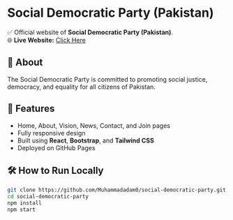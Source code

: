 # Social Democratic Party (Pakistan)

✅ Official website of **Social Democratic Party (Pakistan)**.  
🌐 **Live Website:** [Click Here](https://Muhammadadam0.github.io/social-democratic-party)

## 📌 About
The Social Democratic Party is committed to promoting social justice, democracy, and equality for all citizens of Pakistan.

## 🚀 Features
- Home, About, Vision, News, Contact, and Join pages
- Fully responsive design
- Built using **React**, **Bootstrap**, and **Tailwind CSS**
- Deployed on GitHub Pages

## 🛠️ How to Run Locally
```bash
git clone https://github.com/Muhammadadam0/social-democratic-party.git
cd social-democratic-party
npm install
npm start
